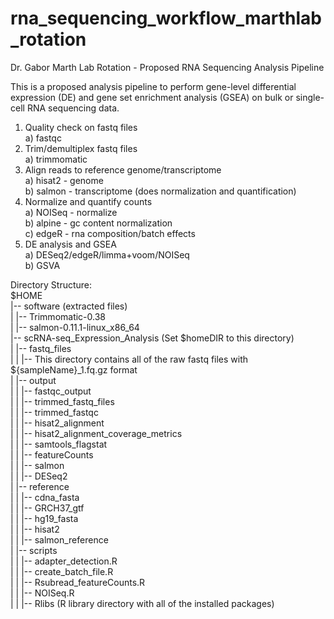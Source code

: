 # rna_sequencing_workflow_marthlab_rotation
Dr. Gabor Marth Lab Rotation - Proposed RNA Sequencing Analysis Pipeline

This is a proposed analysis pipeline to perform gene-level differential expression (DE) and gene set enrichment analysis (GSEA) on bulk or single-cell RNA sequencing data. 

1) Quality check on fastq files <br />
	a) fastqc <br />
2) Trim/demultiplex fastq files <br />
	a) trimmomatic <br />
3) Align reads to reference genome/transcriptome <br />
	a) hisat2 - genome <br />
	b) salmon - transcriptome (does normalization and quantification) <br />
4) Normalize and quantify counts <br />
	a) NOISeq - normalize <br />
	b) alpine - gc content normalization <br />
	c) edgeR - rna composition/batch effects <br />
5) DE analysis and GSEA <br />
	a) DESeq2/edgeR/limma+voom/NOISeq <br />
	b) GSVA <br />

Directory Structure: <br />
$HOME <br />
|-- software (extracted files) <br />
|	|-- Trimmomatic-0.38 <br />
|	|-- salmon-0.11.1-linux_x86_64 <br />
|-- scRNA-seq_Expression_Analysis (Set $homeDIR to this directory) <br />
|	|-- fastq_files <br />
|	|	|-- This directory contains all of the raw fastq files with ${sampleName}_1.fq.gz format <br />
|	|-- output <br />
|	|	|-- fastqc_output <br />
|	|	|-- trimmed_fastq_files <br />
|       |       |-- trimmed_fastqc <br />
|       |       |-- hisat2_alignment <br />
|       |       |-- hisat2_alignment_coverage_metrics <br />
|       |       |-- samtools_flagstat <br />
|       |       |-- featureCounts <br />
|       |       |-- salmon <br />
|       |       |-- DESeq2 <br />
|	|-- reference <br />
|       |       |-- cdna_fasta <br />
|       |       |-- GRCH37_gtf <br />
|       |       |-- hg19_fasta <br />
|       |       |-- hisat2 <br />
|       |       |-- salmon_reference <br />
|	|-- scripts <br />
|       |       |-- adapter_detection.R <br />
|       |       |-- create_batch_file.R <br />
|       |       |-- Rsubread_featureCounts.R <br />
|       |       |-- NOISeq.R <br />
|       |       |-- Rlibs (R library directory with all of the installed packages) <br />








